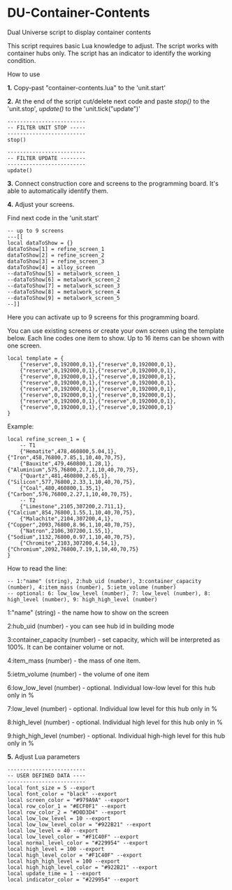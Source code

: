# DU-Container-Contents
Dual Universe script to display container contents

This script requires basic Lua knowledge to adjust.
The script works with container hubs only.
The script has an indicator to identify the working condition.

How to use

**1.** Copy-past "container-contents.lua" to the 'unit.start'

**2.** At the end of the script cut/delete next code and paste _stop()_ to the 'unit.stop', _update()_ to the 'unit.tick("update")'
```
-------------------------
-- FILTER UNIT STOP -----
-------------------------
stop()

-------------------------
-- FILTER UPDATE --------
-------------------------
update()
```

**3.** Connect construction core and screens to the programming board. It's able to automatically identify them.

**4.** Adjust your screens.

Find next code in the 'unit.start'
```
-- up to 9 screens
---[[
local dataToShow = {}
dataToShow[1] = refine_screen_1
dataToShow[2] = refine_screen_2
dataToShow[3] = refine_screen_3
dataToShow[4] = alloy_screen
--dataToShow[5] = metalwork_screen_1
--dataToShow[6] = metalwork_screen_2
--dataToShow[7] = metalwork_screen_3
--dataToShow[8] = metalwork_screen_4
--dataToShow[9] = metalwork_screen_5
--]]
```
Here you can activate up to 9 screens for this programming board.

You can use existing screens or create your own screen using the template below.
Each line codes one item to show. Up to 16 items can be shown with one screen.

```
local template = {
	{"reserve",0,192000,0,1},{"reserve",0,192000,0,1},
	{"reserve",0,192000,0,1},{"reserve",0,192000,0,1},
	{"reserve",0,192000,0,1},{"reserve",0,192000,0,1},
	{"reserve",0,192000,0,1},{"reserve",0,192000,0,1},
	{"reserve",0,192000,0,1},{"reserve",0,192000,0,1},
	{"reserve",0,192000,0,1},{"reserve",0,192000,0,1},
	{"reserve",0,192000,0,1},{"reserve",0,192000,0,1},
	{"reserve",0,192000,0,1},{"reserve",0,192000,0,1}
}
```

Example:
```
local refine_screen_1 = {
	-- T1
	{"Hematite",478,460800,5.04,1},{"Iron",458,76800,7.85,1,10,40,70,75},
	{"Bauxite",479,460800,1.28,1},{"Aluminium",575,76800,2.7,1,10,40,70,75},
	{"Quartz",481,460800,2.65,1},{"Silicon",577,76800,2.33,1,10,40,70,75},
	{"Coal",480,460800,1.35,1},{"Carbon",576,76800,2.27,1,10,40,70,75},
	-- T2
	{"Limestone",2105,307200,2.711,1},{"Calcium",854,76800,1.55,1,10,40,70,75},
	{"Malachite",2104,307200,4,1},{"Copper",2093,76800,8.96,1,10,40,70,75},
	{"Natron",2106,307200,1.55,1},{"Sodium",1132,76800,0.97,1,10,40,70,75},
	{"Chromite",2103,307200,4.54,1},{"Chromium",2092,76800,7.19,1,10,40,70,75}
}
```

How to read the line:
```
-- 1:"name" (string), 2:hub_uid (number), 3:container_capacity (number), 4:item_mass (number), 5:ietm_volume (number)
-- optional: 6: low_low_level (number), 7: low_level (number), 8: high_level (number), 9: high_high_level (number)
```

1:"name" (string) - the name how to show on the screen

2:hub_uid (number) - you can see hub id in building mode

3:container_capacity (number) - set capacity, which will be interpreted as 100%. It can be container volume or not.

4:item_mass (number) - the mass of one item.

5:ietm_volume (number) - the volume of one item

6:low_low_level (number) - optional. Individual low-low level for this hub only in %

7:low_level (number) - optional. Individual low level for this hub only in %

8:high_level (number) - optional. Individual high level for this hub only in %

9:high_high_level (number) - optional. Individual high-high level for this hub only in %


**5.** Adjust Lua parameters
```
-------------------------
-- USER DEFINED DATA ----
-------------------------
local font_size = 5 --export
local font_color = "black" --export
local screen_color = "#979A9A" --export
local row_color_1 = "#ECF0F1" --export
local row_color_2 = "#D0D3D4" --export
local low_low_level = 10 --export
local low_low_level_color = "#922B21" --export
local low_level = 40 --export
local low_level_color = "#F1C40F" --export
local normal_level_color = "#229954" --export
local high_level = 100 --export
local high_level_color = "#F1C40F" --export
local high_high_level = 100 --export
local high_high_level_color = "#922B21" --export
local update_time = 1 --export
local indicator_color = "#229954" --export
```
